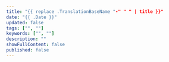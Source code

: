 ```yaml
---
title: "{{ replace .TranslationBaseName "-" " " | title }}"
date: "{{ .Date }}"
updated: false
tags: ["", ""]
keywords: ["", ""]
description: ""
showFullContent: false
published: false
---
```


